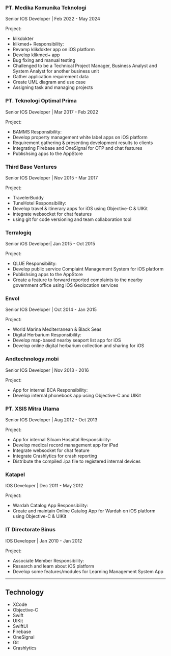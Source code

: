 ### PT. Medika Komunika Teknologi
Senior IOS Developer | Feb 2022 - May 2024

Project:
- klikdokter
- klikmed+
Responsibility:
- Revamp klikdokter app on iOS platform
- Develop klikmed+ app
- Bug fixing and manual testing
- Challenged to be a Technical Project Manager, Business Analyst and System Analyst for another business unit
- Gather application requirement data
- Create UML diagram and use case
- Assigning task and managing projects 

### PT. Teknologi Optimal Prima
Senior IOS Developer | Mar 2017 - Feb 2022

Project:
- BAMMS
Responsibility:
- Develop property management white label apps on iOS platform
- Requirement gathering & presenting development results to clients
- Integrating Firebase and OneSignal for OTP and chat features
- Publishsing apps to the AppStore

### Third Base Ventures
Senior IOS Developer | Nov 2015 - Mar 2017

Project:
- TravelerBuddy
- TuneHotel
Responsibility:
- Develop travel & itinerary apps for iOS using Objective-C & UIKit
- integrate websocket for chat features
- using git for code versioning and team collaboration tool

### Terralogiq
Senior iOS Developer| Jan 2015 - Oct 2015

Project:
- QLUE
Responsibility:
- Develop public service Complaint Management System for iOS platform
- Publishsing apps to the AppStore
- Create a feature to forward reported complaints to the nearby government office using iOS Geolocation services

### Envol
Senior IOS Developer | Oct 2014 - Jan 2015

Project:
- World Marina Mediterranean & Black Seas
- Digital Herbarium
Responsibility:
- Develop map-based nearby seaport list app for iOS
- Develop online digital herbarium collection and sharing for iOS

### Andtechnology.mobi
Senior IOS Developer | Nov 2013 - 2016

Project:
- App for internal BCA
Responsibility:
- Develop internal phonebook app using Objective-C and UIKit

### PT. XSIS Mitra Utama
Senior IOS Developer | Aug 2012 - Oct 2013

Project:
- App for internal Siloam Hospital
Responsibility:
- Develop medical record management app for iPad
- Integrate websocket for chat feature
- Integrate Crashlytics for crash reporting
- Distribute the compiled .ipa file to registered internal devices

### Katapel
IOS Developer | Dec 2011 - May 2012

Project:
- Wardah Catalog App
Responsibility:
- Create and maintain Online Catalog App for Wardah on iOS platform using Objective-C & UIKit

### IT Directorate Binus
IOS Developer | Jan 2010 - Jan 2012

Project:
- Associate Member
Responsibility:
- Research and learn about iOS platform
- Develop some features/modules for Learning Management System App

---

## Technology

- XCode
- Objective-C
- Swift
- UIKit
- SwiftUI
- Firebase
- OneSignal
- Git
- Crashlytics
